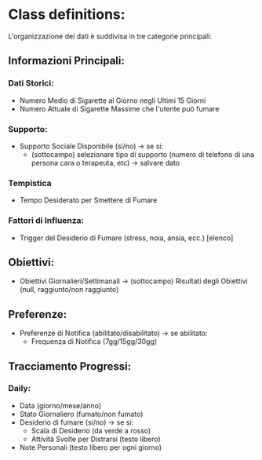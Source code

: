# Class definitions:

L'organizzazione dei dati è suddivisa in tre categorie principali:

## Informazioni Principali:

### Dati Storici:

- Numero Medio di Sigarette al Giorno negli Ultimi 15 Giorni
- Numero Attuale di Sigarette Massime che l'utente può fumare 

### Supporto:
- Supporto Sociale Disponibile (sì/no) -> se si: 
    - (sottocampo) selezionare tipo di supporto (numero di telefono di una persona cara o terapeuta, etc) -> salvare dato

### Tempistica

- Tempo Desiderato per Smettere di Fumare

### Fattori di Influenza:

- Trigger del Desiderio di Fumare (stress, noia, ansia, ecc.) [elenco]

## Obiettivi:

- Obiettivi Giornalieri/Settimanali -> (sottocampo) Risultati degli Obiettivi (null, raggiunto/non raggiunto)

## Preferenze:

- Preferenze di Notifica (abilitato/disabilitato) -> se abilitato:
    - Frequenza di Notifica (7gg/15gg/30gg)

## Tracciamento Progressi:

### Daily:

- Data (giorno/mese/anno)
- Stato Giornaliero (fumato/non fumato)
- Desiderio di fumare (si/no) -> se si:
    - Scala di Desiderio (da verde a rosso)
    - Attività Svolte per Distrarsi (testo libero)
- Note Personali (testo libero per ogni giorno)
